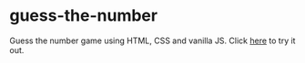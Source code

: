 # guess-the-number

Guess the number game using HTML, CSS and vanilla JS. Click [here](https://domcroatia.github.io/guess-the-number/) to try it out.
